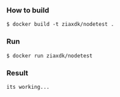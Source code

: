 ### How to build
`$ docker build -t ziaxdk/nodetest .`
### Run
`$ docker run ziaxdk/nodetest`
### Result
`its working...`
